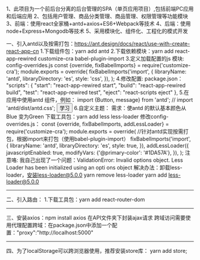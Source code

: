 1、此项目为一个前后台分离的后台管理的SPA（单页应用项目）,包括前端PC应用和后端应用
2、包括用户管理、商品分类管理、商品管理、权限管理等功能模块
3、前端：使用react全家桶+antd+axios+ES6+Webpack等技术
4、后端：使用node+Express+Mongodb等技术
5、采用模块化、组件化、工程化的模式开发

一、引入antd以及按需打包：https://ant.design/docs/react/use-with-create-react-app-cn
    1.下载组件包：yarn add antd
    2.下载依赖模块：yarn add react-app-rewired customize-cra babel-plugin-import
    3.定义加载配置的js 模块: config-overrides.js
          const {override, fixBabelImports} = require('customize-cra');
          module.exports = override(
            fixBabelImports('import', {
            libraryName: 'antd',
            libraryDirectory: 'es',
            style: 'css',
            }),
        );
    4.修改配置: package.json：
          "scripts": {
            "start": "react-app-rewired start",
            "build": "react-app-rewired build",
            "test": "react-app-rewired test",
            "eject": "react-scripts eject"
          },
    5.在应用中使用antd 组件，例如：
          import {Button, message} from 'antd';
          // import 'antd/dist/antd.css';
          <Button type='primary' onClick={this.handleClick}>学习</Button>
    6.自定义主题：
         需求：使antd 的默认基本颜色从Blue 变为Green
         下载工具包：yarn add less less-loader
         修改config-overrides.js：
                const {override, fixBabelImports, addLessLoader} = require('customize-cra');
                module.exports = override(
                //针对antd实现按需打包，根据import来打包（使用babel-plugin-import）
                    fixBabelImports('import', {
                    libraryName: 'antd',
                    libraryDirectory: 'es',
                    style: true,
                    }),
                    addLessLoader({
                    javascriptEnabled: true,
                    modifyVars: {'@primary-color': '#1DA57A'},
                    }),
                );
        注意咯: 我自己出现了一个问题：ValidationError: Invalid options object. Less Loader has been initialized using an opti ons object
                解决办法：卸载less-loader，安装less-loader@5.0.0
                         yarn remove less-loader
                         yarn add less-loader@5.0.0
            
----------------------------------------------------------------------------------------------------------------------------------------------------------------------------------------------------------------------------------------------------

二、引入路由：
       1.下载工具包：yarn add react-router-dom
        
----------------------------------------------------------------------------------------------------------------------------------------------------------------------------------------------------------------------------------------------------

三、安装axios：npm install axios
      在API文件夹下封装ajax请求
      跨域访问需要使用代理配置跨域：在package.json中添加一个配置："proxy":"http://localhost:5000"

 --------------------------------------------------------------------------------------------------------------------------------------------------------------------------------------------------------------------------------------------------

 四、为了localStorage可以跨浏览器使用，推荐安装store库： yarn add store;     
    